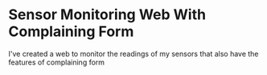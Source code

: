 # Sensor Monitoring Web With Complaining Form

I've created a web to monitor the readings of my sensors that also have the features of complaining form 
